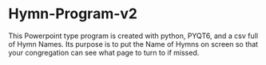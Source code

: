 # Hymn-Program-v2
This Powerpoint type program is created with python, PYQT6, and  a csv full of Hymn Names. Its purpose is to put the Name of Hymns on screen so that your congregation can see what page to turn to if missed.
